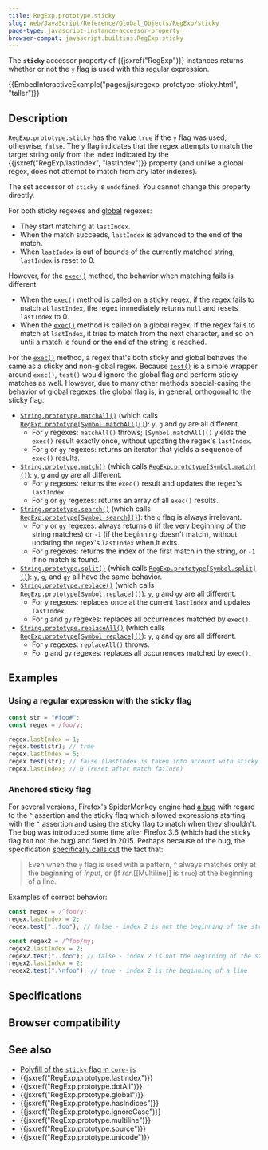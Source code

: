 ```yaml
---
title: RegExp.prototype.sticky
slug: Web/JavaScript/Reference/Global_Objects/RegExp/sticky
page-type: javascript-instance-accessor-property
browser-compat: javascript.builtins.RegExp.sticky
---
```




The **`sticky`** accessor property of {{jsxref("RegExp")}} instances returns whether or not the `y` flag is used with this regular expression.

{{EmbedInteractiveExample("pages/js/regexp-prototype-sticky.html", "taller")}}

## Description

`RegExp.prototype.sticky` has the value `true` if the `y` flag was used; otherwise, `false`. The `y` flag indicates that the regex attempts to match the target string only from the index indicated by the {{jsxref("RegExp/lastIndex", "lastIndex")}} property (and unlike a global regex, does not attempt to match from any later indexes).

The set accessor of `sticky` is `undefined`. You cannot change this property directly.

For both sticky regexes and [global](/Web/JavaScript/Reference/Global_Objects/RegExp/global) regexes:

- They start matching at `lastIndex`.
- When the match succeeds, `lastIndex` is advanced to the end of the match.
- When `lastIndex` is out of bounds of the currently matched string, `lastIndex` is reset to 0.

However, for the [`exec()`](/Web/JavaScript/Reference/Global_Objects/RegExp/exec) method, the behavior when matching fails is different:

- When the [`exec()`](/Web/JavaScript/Reference/Global_Objects/RegExp/exec) method is called on a sticky regex, if the regex fails to match at `lastIndex`, the regex immediately returns `null` and resets `lastIndex` to 0.
- When the [`exec()`](/Web/JavaScript/Reference/Global_Objects/RegExp/exec) method is called on a global regex, if the regex fails to match at `lastIndex`, it tries to match from the next character, and so on until a match is found or the end of the string is reached.

For the [`exec()`](/Web/JavaScript/Reference/Global_Objects/RegExp/exec) method, a regex that's both sticky and global behaves the same as a sticky and non-global regex. Because [`test()`](/Web/JavaScript/Reference/Global_Objects/RegExp/test) is a simple wrapper around `exec()`, `test()` would ignore the global flag and perform sticky matches as well. However, due to many other methods special-casing the behavior of global regexes, the global flag is, in general, orthogonal to the sticky flag.

- [`String.prototype.matchAll()`](/Web/JavaScript/Reference/Global_Objects/String/matchAll) (which calls [`RegExp.prototype[Symbol.matchAll]()`](/Web/JavaScript/Reference/Global_Objects/RegExp/Symbol.matchAll)): `y`, `g` and `gy` are all different.
  - For `y` regexes: `matchAll()` throws; `[Symbol.matchAll]()` yields the `exec()` result exactly once, without updating the regex's `lastIndex`.
  - For `g` or `gy` regexes: returns an iterator that yields a sequence of `exec()` results.
- [`String.prototype.match()`](/Web/JavaScript/Reference/Global_Objects/String/match) (which calls [`RegExp.prototype[Symbol.match]()`](/Web/JavaScript/Reference/Global_Objects/RegExp/Symbol.match)): `y`, `g` and `gy` are all different.
  - For `y` regexes: returns the `exec()` result and updates the regex's `lastIndex`.
  - For `g` or `gy` regexes: returns an array of all `exec()` results.
- [`String.prototype.search()`](/Web/JavaScript/Reference/Global_Objects/String/search) (which calls [`RegExp.prototype[Symbol.search]()`](/Web/JavaScript/Reference/Global_Objects/RegExp/Symbol.search)): the `g` flag is always irrelevant.
  - For `y` or `gy` regexes: always returns `0` (if the very beginning of the string matches) or `-1` (if the beginning doesn't match), without updating the regex's `lastIndex` when it exits.
  - For `g` regexes: returns the index of the first match in the string, or `-1` if no match is found.
- [`String.prototype.split()`](/Web/JavaScript/Reference/Global_Objects/String/split) (which calls [`RegExp.prototype[Symbol.split]()`](/Web/JavaScript/Reference/Global_Objects/RegExp/Symbol.split)): `y`, `g`, and `gy` all have the same behavior.
- [`String.prototype.replace()`](/Web/JavaScript/Reference/Global_Objects/String/replace) (which calls [`RegExp.prototype[Symbol.replace]()`](/Web/JavaScript/Reference/Global_Objects/RegExp/Symbol.replace)): `y`, `g` and `gy` are all different.
  - For `y` regexes: replaces once at the current `lastIndex` and updates `lastIndex`.
  - For `g` and `gy` regexes: replaces all occurrences matched by `exec()`.
- [`String.prototype.replaceAll()`](/Web/JavaScript/Reference/Global_Objects/String/replaceAll) (which calls [`RegExp.prototype[Symbol.replace]()`](/Web/JavaScript/Reference/Global_Objects/RegExp/Symbol.replace)): `y`, `g` and `gy` are all different.
  - For `y` regexes: `replaceAll()` throws.
  - For `g` and `gy` regexes: replaces all occurrences matched by `exec()`.

## Examples

### Using a regular expression with the sticky flag

```js
const str = "#foo#";
const regex = /foo/y;

regex.lastIndex = 1;
regex.test(str); // true
regex.lastIndex = 5;
regex.test(str); // false (lastIndex is taken into account with sticky flag)
regex.lastIndex; // 0 (reset after match failure)
```

### Anchored sticky flag

For several versions, Firefox's SpiderMonkey engine had [a bug](https://bugzil.la/773687) with regard to the `^` assertion and the sticky flag which allowed expressions starting with the `^` assertion and using the sticky flag to match when they shouldn't. The bug was introduced some time after Firefox 3.6 (which had the sticky flag but not the bug) and fixed in 2015. Perhaps because of the bug, the specification [specifically calls out](https://tc39.es/ecma262/multipage/text-processing.html#sec-compileassertion) the fact that:

> Even when the `y` flag is used with a pattern, `^` always matches only at the beginning of _Input_, or (if _rer_.[[Multiline]] is `true`) at the beginning of a line.

Examples of correct behavior:

```js
const regex = /^foo/y;
regex.lastIndex = 2;
regex.test("..foo"); // false - index 2 is not the beginning of the string

const regex2 = /^foo/my;
regex2.lastIndex = 2;
regex2.test("..foo"); // false - index 2 is not the beginning of the string or line
regex2.lastIndex = 2;
regex2.test(".\nfoo"); // true - index 2 is the beginning of a line
```

## Specifications



## Browser compatibility



## See also

- [Polyfill of the `sticky` flag in `core-js`](https://github.com/zloirock/core-js#ecmascript-string-and-regexp)
- {{jsxref("RegExp.prototype.lastIndex")}}
- {{jsxref("RegExp.prototype.dotAll")}}
- {{jsxref("RegExp.prototype.global")}}
- {{jsxref("RegExp.prototype.hasIndices")}}
- {{jsxref("RegExp.prototype.ignoreCase")}}
- {{jsxref("RegExp.prototype.multiline")}}
- {{jsxref("RegExp.prototype.source")}}
- {{jsxref("RegExp.prototype.unicode")}}
